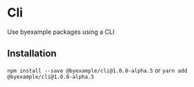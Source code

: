 # Cli

Use byexample packages using a CLI

## Installation

`npm install --save @byexample/cli@1.0.0-alpha.5`
or
`yarn add @byexample/cli@1.0.0-alpha.5`

